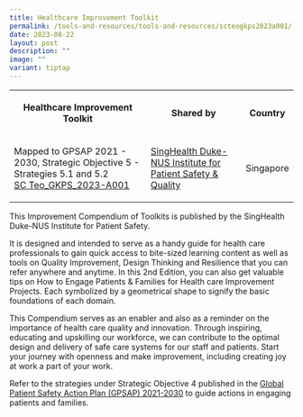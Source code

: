 ```yaml
---
title: Healthcare Improvement Toolkit
permalink: /tools-and-resources/tools-and-resources/scteogkps2023a001/
date: 2023-08-22
layout: post
description: ""
image: ""
variant: tiptap
---
```

<table><tbody><tr><th rowspan="1" colspan="1"><p>Healthcare Improvement Toolkit</p></th><th rowspan="1" colspan="1"><p>Shared by</p></th><th rowspan="1" colspan="1"><p>Country</p></th></tr><tr><td rowspan="1" colspan="1"><p>Mapped to GPSAP 2021 - 2030, Strategic Objective 5 - Strategies 5.1 and 5.2 <br><a href="/files/sc teo_gkps_2023-a001.pdf" rel="noopener noreferrer nofollow" target="_blank">SC Teo_GKPS_2023-A001</a></p></td><td rowspan="1" colspan="1"><p><a href="https://www.singhealthdukenus.com.sg/ipsq" rel="noopener noreferrer nofollow" target="_blank">SingHealth Duke-NUS Institute for Patient Safety &amp; Quality</a></p></td><td rowspan="1" colspan="1"><p>Singapore</p></td></tr></tbody></table><p>This Improvement Compendium of Toolkits is published by the SingHealth Duke-NUS Institute for Patient Safety.</p><p>It is designed and intended to serve as a handy guide for health care professionals to gain quick access to bite-sized learning content as well as tools on Quality Improvement, Design Thinking and Resilience that you can refer anywhere and anytime. In this 2nd Edition, you can also get valuable tips on How to Engage Patients &amp; Families for Health care Improvement Projects. Each symbolized by a geometrical shape to signify the basic foundations of each domain.</p><p>This Compendium serves as an enabler and also as a reminder on the importance of health care quality and innovation. Through inspiring, educating and upskilling our workforce, we can contribute to the optimal design and delivery of safe care systems for our staff and patients. Start your journey with openness and make improvement, including creating joy at work a part of your work.</p><p>Refer to the strategies under Strategic Objective 4 published in the <a href="https://www.who.int/teams/integrated-health-services/patient-safety/policy/global-patient-safety-action-plan" rel="noopener noreferrer nofollow" target="_blank">Global Patient Safety Action Plan (GPSAP) 2021-2030</a> to guide actions in engaging patients and families.</p>